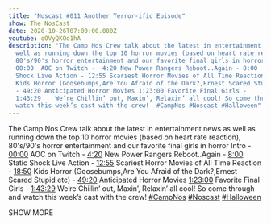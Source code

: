 ```yaml
---
title: "Noscast #011 Another Terror-ific Episode"
show: The NosCast
date: 2020-10-26T07:00:00.000Z
youtube: qOVyQKOo1hA
description: "The Camp Nos Crew talk about the latest in entertainment news as
  well as running down the top 10 horror movies (based on heart rate reaction),
  80's/90's horror entertainment and our favorite final girls in horror Intro -
  00:00  AOC on Twitch -  4:20 New Power Rangers Reboot..Again - 8:00  Static
  Shock Live Action - 12:55 Scariest Horror Movies of All Time Reaction - 18:50
  Kids Horror (Goosebumps,Are You Afraid of the Dark?,Ernest Scared Stupid etc)
  - 49:20 Anticipated Horror Movies 1:23:00 Favorite Final Girls -
  1:43:29    We’re Chillin’ out, Maxin’, Relaxin’ all cool! So come through and
  watch this week’s cast with the crew!  #CampNos #Noscast #Halloween"
---
```

The Camp Nos Crew talk about the latest in entertainment news as well as running down the top 10 horror movies (based on heart rate reaction), 80's/90's horror entertainment and our favorite final girls in horror Intro - [00:00](https://www.youtube.com/watch?v=qOVyQKOo1hA&list=PLuybonipfLw3rEg_bYYfA6pXUXr47bibW&index=1&t=0s) AOC on Twitch - [4:20](https://www.youtube.com/watch?v=qOVyQKOo1hA&list=PLuybonipfLw3rEg_bYYfA6pXUXr47bibW&index=1&t=260s) New Power Rangers Reboot..Again - [8:00](https://www.youtube.com/watch?v=qOVyQKOo1hA&list=PLuybonipfLw3rEg_bYYfA6pXUXr47bibW&index=1&t=480s) Static Shock Live Action - [12:55](https://www.youtube.com/watch?v=qOVyQKOo1hA&list=PLuybonipfLw3rEg_bYYfA6pXUXr47bibW&index=1&t=775s) Scariest Horror Movies of All Time Reaction - [18:50](https://www.youtube.com/watch?v=qOVyQKOo1hA&list=PLuybonipfLw3rEg_bYYfA6pXUXr47bibW&index=1&t=1130s) Kids Horror (Goosebumps,Are You Afraid of the Dark?,Ernest Scared Stupid etc) - [49:20](https://www.youtube.com/watch?v=qOVyQKOo1hA&list=PLuybonipfLw3rEg_bYYfA6pXUXr47bibW&index=1&t=2960s) Anticipated Horror Movies [1:23:00](https://www.youtube.com/watch?v=qOVyQKOo1hA&list=PLuybonipfLw3rEg_bYYfA6pXUXr47bibW&index=1&t=4980s) Favorite Final Girls - [1:43:29](https://www.youtube.com/watch?v=qOVyQKOo1hA&list=PLuybonipfLw3rEg_bYYfA6pXUXr47bibW&index=1&t=6209s) We’re Chillin’ out, Maxin’, Relaxin’ all cool! So come through and watch this week’s cast with the crew! [\#CampNos](https://www.youtube.com/results?search_query=%23CampNos) [\#Noscast](https://www.youtube.com/results?search_query=%23Noscast) [\#Halloween](https://www.youtube.com/results?search_query=%23Halloween)

SHOW MORE